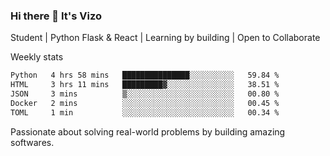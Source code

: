 ### Hi there 👋 It's Vizo

Student | Python Flask & React | Learning by building | Open to Collaborate

Weekly stats
<!--START_SECTION:waka-->

```txt
Python   4 hrs 58 mins   ███████████████░░░░░░░░░░   59.84 %
HTML     3 hrs 11 mins   █████████▓░░░░░░░░░░░░░░░   38.51 %
JSON     3 mins          ▒░░░░░░░░░░░░░░░░░░░░░░░░   00.80 %
Docker   2 mins          ░░░░░░░░░░░░░░░░░░░░░░░░░   00.45 %
TOML     1 min           ░░░░░░░░░░░░░░░░░░░░░░░░░   00.34 %
```

<!--END_SECTION:waka-->


Passionate about solving real-world problems by building amazing softwares.
